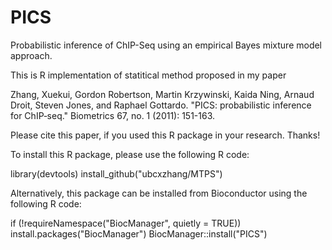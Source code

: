 # PICS
Probabilistic inference of ChIP-Seq using an empirical Bayes mixture model approach.

This is R implementation of statitical method proposed in my paper

Zhang, Xuekui, Gordon Robertson, Martin Krzywinski, Kaida Ning, Arnaud Droit, Steven Jones, and Raphael Gottardo. "PICS: probabilistic inference for ChIP‐seq." Biometrics 67, no. 1 (2011): 151-163.

Please cite this paper, if you used this R package in your research. Thanks!

To install this R package, please use the following R code:

library(devtools)
install_github("ubcxzhang/MTPS")

Alternatively, this package can be installed from Bioconductor using  the following R code:

if (!requireNamespace("BiocManager", quietly = TRUE))
    install.packages("BiocManager")
BiocManager::install("PICS")
